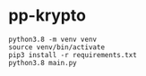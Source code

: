 # pp-krypto

`python3.8 -m venv venv`  
`source venv/bin/activate`  
`pip3 install -r requirements.txt`  
`python3.8 main.py`
